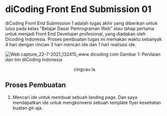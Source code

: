 # diCoding Front End Submission 01

diCoding Front End Submission 1 adalah tugas akhir yang diberikan untuk lulus pada kelas "Belajar Dasar Pemrograman Web" atau tahap pertama untuk menjadi Front End Developer profesional, yang diadakan oleh Dicoding Indonesia. Proses pembuatan tugas ini memakan waktu sebanyak 4 hari dengan rincian 3 hari mencari ide dan 1 hari realisasi ide.

![Web capture_22-7-2021_132415_www dicoding com](https://user-images.githubusercontent.com/56010150/126597818-0f7dcb53-c114-4113-b6c1-055960f7efd4.jpeg)
Gambar 1: Penilaian dari tim diCoding Indonesia

<p align="center">cingcau la</p>

## Proses Pembuatan

1. Mencari ide untuk membuat sebuah landing page. Dan saya mendapatkan ide untuk mengkonversi sebuah template flyer kesehatan buatan git-aja.


